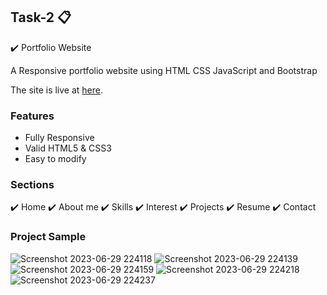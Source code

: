 ## Task-2 📋
✔️ Portfolio Website 

A Responsive portfolio website using HTML CSS JavaScript and Bootstrap

The site is live at [here](https://albithomson.github.io/Portfolio/).

### Features 
 * Fully Responsive
 * Valid HTML5 & CSS3
 * Easy to modify

### Sections 
✔️ Home 
✔️ About me
✔️ Skills 
✔️ Interest
✔️ Projects 
✔️ Resume 
✔️ Contact 

### Project Sample
![Screenshot 2023-06-29 224118](https://github.com/albithomson/Portfolio/assets/90432872/05142687-ece1-46f3-b66c-a6e5c7c54eb5)
![Screenshot 2023-06-29 224139](https://github.com/albithomson/Portfolio/assets/90432872/9f1da88e-35b0-41c8-9c3a-983e3d675cfc)
![Screenshot 2023-06-29 224159](https://github.com/albithomson/Portfolio/assets/90432872/97bceff2-0c7e-41ac-a565-a028955d5237)
![Screenshot 2023-06-29 224218](https://github.com/albithomson/Portfolio/assets/90432872/2353dc35-68f0-492b-b647-13192d3bfa9a)
![Screenshot 2023-06-29 224237](https://github.com/albithomson/Portfolio/assets/90432872/77231076-2ed7-4609-b8e2-e2a798a67f5e)



